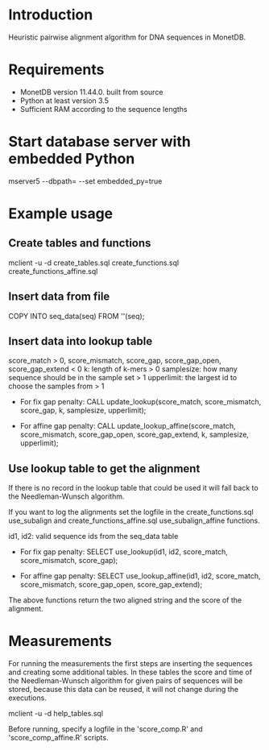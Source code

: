 # Introduction

Heuristic pairwise alignment algorithm for DNA sequences in MonetDB.

# Requirements

- MonetDB version 11.44.0. built from source
- Python at least version 3.5
- Sufficient RAM according to the sequence lengths

# Start database server with embedded Python

mserver5 --dbpath=<path to dbfarm database> --set embedded_py=true

# Example usage

## Create tables and functions

mclient -u <user> -d <database> create_tables.sql create_functions.sql create_functions_affine.sql

## Insert data from file
COPY INTO seq_data(seq) FROM '<absolute path to data file>'(seq);

## Insert data into lookup table

score_match > 0, score_mismatch, score_gap, score_gap_open, score_gap_extend < 0
k: length of k-mers > 0
samplesize: how many sequence should be in the sample set > 1
upperlimit: the largest id to choose the samples from > 1

- For fix gap penalty:
CALL update_lookup(score_match, score_mismatch, score_gap, k, samplesize, upperlimit);

- For affine gap penalty:
CALL update_lookup_affine(score_match, score_mismatch, score_gap_open, score_gap_extend, k, samplesize, upperlimit);

## Use lookup table to get the alignment

If there is no record in the lookup table that could be used it will fall back to the Needleman-Wunsch algorithm.

If you want to log the alignments set the logfile in the create_functions.sql use_subalign and create_functions_affine.sql use_subalign_affine functions.

id1, id2: valid sequence ids from the seq_data table

- For fix gap penalty:
SELECT use_lookup(id1, id2, score_match, score_mismatch, score_gap);

- For affine gap penalty:
SELECT use_lookup_affine(id1, id2, score_match, score_mismatch, score_gap_open, score_gap_extend);

The above functions return the two aligned string and the score of the alignment.

# Measurements

For running the measurements the first steps are inserting the sequences and creating some additional tables.
In these tables the score and time of the Needleman-Wunsch algorithm for given pairs of sequences will be stored, because this data can be reused, it will not change during the executions.

mclient -u <user> -d <database> help_tables.sql

Before running, specify a logfile in the 'score_comp.R' and 'score_comp_affine.R' scripts.
